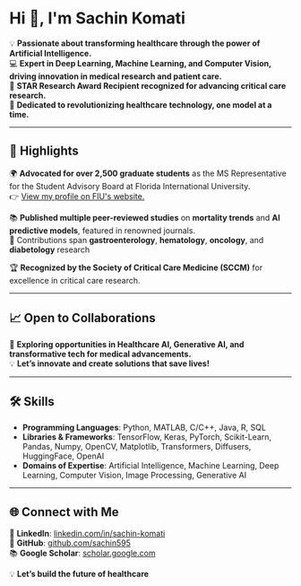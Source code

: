 # Hi 👋, I'm Sachin Komati  

💡 **Passionate about transforming healthcare through the power of Artificial Intelligence.**  
💻 **Expert in Deep Learning, Machine Learning, and Computer Vision, driving innovation in medical research and patient care.**  
🌟 **STAR Research Award Recipient recognized for advancing critical care research.**  
🎯 **Dedicated to revolutionizing healthcare technology, one model at a time.**  

---

## 🌟 Highlights  
🌍 **Advocated for over 2,500 graduate students** as the MS Representative for the Student Advisory Board at Florida International University.  
👉 [ View my profile on FIU's website.](https://sac.cs.fiu.edu/sac/team/sachin-sravan-kumar-komati-sachin/)  

📚 **Published multiple peer-reviewed studies** on **mortality trends** and **AI predictive models**, featured in renowned journals.  
📖 Contributions span **gastroenterology**, **hematology**, **oncology**, and **diabetology** research  

🏆 **Recognized by the Society of Critical Care Medicine (SCCM)** for excellence in critical care research.  

---

## 📈 Open to Collaborations  
🤝 **Exploring opportunities in Healthcare AI, Generative AI, and transformative tech for medical advancements.**  
💡 **Let’s innovate and create solutions that save lives!**  

---


## 🛠️ Skills  
- **Programming Languages**: Python, MATLAB, C/C++, Java, R, SQL  
- **Libraries & Frameworks**: TensorFlow, Keras, PyTorch, Scikit-Learn, Pandas, Numpy, OpenCV, Matplotlib, Transformers, Diffusers, HuggingFace, OpenAI  
- **Domains of Expertise**: Artificial Intelligence, Machine Learning, Deep Learning, Computer Vision, Image Processing, Generative AI  



---

## 🌐 Connect with Me  
🔗 **LinkedIn**: [linkedin.com/in/sachin-komati](https://www.linkedin.com/in/sachin-komati)  
📁 **GitHub**: [github.com/sachin595](https://github.com/sachin595)  
📚 **Google Scholar**: [scholar.google.com](https://scholar.google.com)  

💡 **Let’s build the future of healthcare**  
